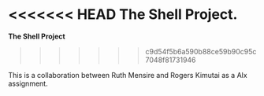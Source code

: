 <<<<<<< HEAD
**The Shell Project.**
=======
**The Shell Project**
>>>>>>> c9d54f5b6a590b88ce59b90c95c7048f81731946

This is a collaboration between Ruth Mensire and Rogers Kimutai as a Alx assignment. 